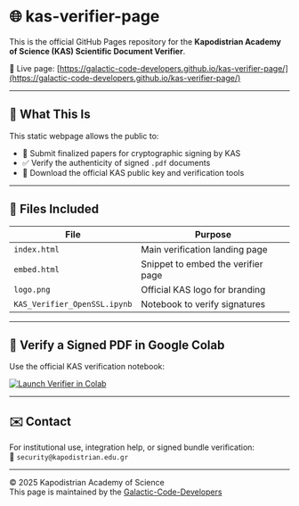 # 🌐 kas-verifier-page

This is the official GitHub Pages repository for the **Kapodistrian Academy of Science (KAS) Scientific Document Verifier**.

🔗 Live page: [https://galactic-code-developers.github.io/kas-verifier-page/](https://galactic-code-developers.github.io/kas-verifier-page/)

---

## 📄 What This Is

This static webpage allows the public to:

- 📝 Submit finalized papers for cryptographic signing by KAS  
- ✅ Verify the authenticity of signed `.pdf` documents  
- 🔐 Download the official KAS public key and verification tools

---

## 📂 Files Included

| File         | Purpose                              |
|--------------|---------------------------------------|
| `index.html` | Main verification landing page        |
| `embed.html` | Snippet to embed the verifier page    |
| `logo.png`   | Official KAS logo for branding        |
| `KAS_Verifier_OpenSSL.ipynb` | Notebook to verify signatures |

---

## 🚀 Verify a Signed PDF in Google Colab

Use the official KAS verification notebook:

[![Launch Verifier in Colab](https://colab.research.google.com/assets/colab-badge.svg)](https://colab.research.google.com/github/Galactic-Code-Developers/kas-verifier-page/blob/main/KAS_Verifier_OpenSSL.ipynb)

---

## ✉️ Contact

For institutional use, integration help, or signed bundle verification:  
📧 `security@kapodistrian.edu.gr`

---

&copy; 2025 Kapodistrian Academy of Science  
This page is maintained by the [Galactic-Code-Developers](https://github.com/Galactic-Code-Developers)
